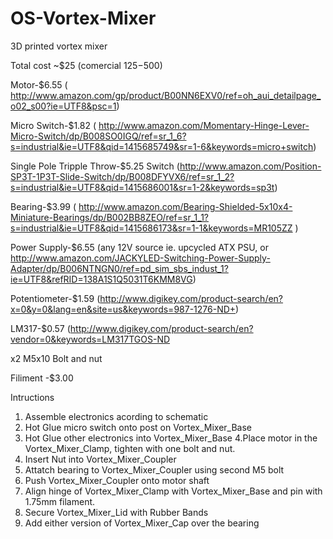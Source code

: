 OS-Vortex-Mixer
===============

3D printed vortex mixer

Total cost ~$25 (comercial $125 -$500)


Motor-$6.55 ( http://www.amazon.com/gp/product/B00NN6EXV0/ref=oh_aui_detailpage_o02_s00?ie=UTF8&psc=1)

Micro Switch-$1.82 ( http://www.amazon.com/Momentary-Hinge-Lever-Micro-Switch/dp/B008SO0IGQ/ref=sr_1_6?s=industrial&ie=UTF8&qid=1415685749&sr=1-6&keywords=micro+switch)

Single Pole Tripple Throw-$5.25 Switch (http://www.amazon.com/Position-SP3T-1P3T-Slide-Switch/dp/B008DFYVX6/ref=sr_1_2?s=industrial&ie=UTF8&qid=1415686001&sr=1-2&keywords=sp3t)

Bearing-$3.99 ( http://www.amazon.com/Bearing-Shielded-5x10x4-Miniature-Bearings/dp/B002BB8ZEO/ref=sr_1_1?s=industrial&ie=UTF8&qid=1415686173&sr=1-1&keywords=MR105ZZ )

Power Supply-$6.55 (any 12V source ie. upcycled ATX PSU, or  http://www.amazon.com/JACKYLED-Switching-Power-Supply-Adapter/dp/B006NTNGN0/ref=pd_sim_sbs_indust_1?ie=UTF8&refRID=138A1S1Q5031T6KMM8VG)

Potentiometer-$1.59 (http://www.digikey.com/product-search/en?x=0&y=0&lang=en&site=us&keywords=987-1276-ND+)

LM317-$0.57 (http://www.digikey.com/product-search/en?vendor=0&keywords=LM317TGOS-ND

x2 M5x10 Bolt and nut

Filiment -$3.00

Intructions

1. Assemble electronics acording to schematic
2. Hot Glue micro switch onto post on Vortex_Mixer_Base
3. Hot Glue other electronics into Vortex_Mixer_Base
4.Place motor in the Vortex_Mixer_Clamp, tighten with one bolt and nut.
5. Insert Nut into Vortex_Mixer_Coupler
6. Attatch bearing to Vortex_Mixer_Coupler using second M5 bolt
7. Push Vortex_Mixer_Coupler onto motor shaft
8. Align hinge of Vortex_Mixer_Clamp with Vortex_Mixer_Base and pin with 1.75mm filament.
9. Secure Vortex_Mixer_Lid with Rubber Bands
10. Add either version of Vortex_Mixer_Cap over the bearing


